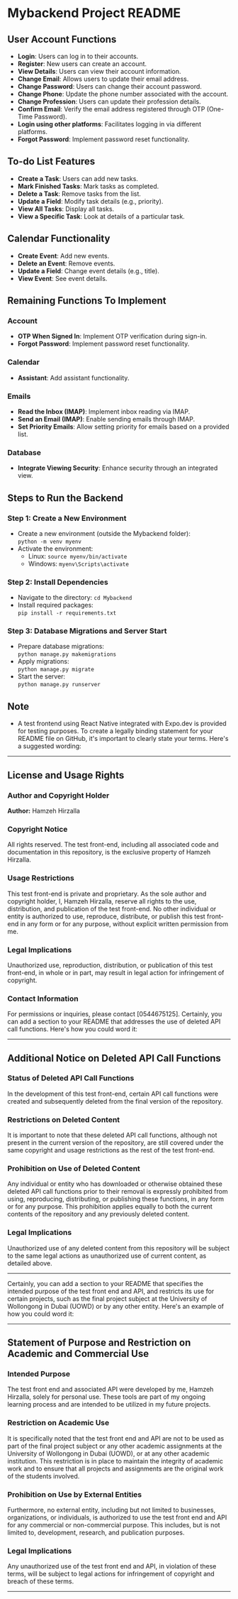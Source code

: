 # Mybackend Project README

## User Account Functions

- **Login**: Users can log in to their accounts.
- **Register**: New users can create an account.
- **View Details**: Users can view their account information.
- **Change Email**: Allows users to update their email address.
- **Change Password**: Users can change their account password.
- **Change Phone**: Update the phone number associated with the account.
- **Change Profession**: Users can update their profession details.
- **Confirm Email**: Verify the email address registered through OTP (One-Time Password).
- **Login using other platforms**: Facilitates logging in via different platforms.
- **Forgot Password**: Implement password reset functionality.

## To-do List Features

- **Create a Task**: Users can add new tasks.
- **Mark Finished Tasks**: Mark tasks as completed.
- **Delete a Task**: Remove tasks from the list.
- **Update a Field**: Modify task details (e.g., priority).
- **View All Tasks**: Display all tasks.
- **View a Specific Task**: Look at details of a particular task.

## Calendar Functionality

- **Create Event**: Add new events.
- **Delete an Event**: Remove events.
- **Update a Field**: Change event details (e.g., title).
- **View Event**: See event details.

## Remaining Functions To Implement

### Account

- **OTP When Signed In**: Implement OTP verification during sign-in.
- **Forgot Password**: Implement password reset functionality.

### Calendar

- **Assistant**: Add assistant functionality.

### Emails

- **Read the Inbox (IMAP)**: Implement inbox reading via IMAP.
- **Send an Email (IMAP)**: Enable sending emails through IMAP.
- **Set Priority Emails**: Allow setting priority for emails based on a provided list.

### Database

- **Integrate Viewing Security**: Enhance security through an integrated view.

## Steps to Run the Backend

### Step 1: Create a New Environment

- Create a new environment (outside the Mybackend folder):  
  `python -m venv myenv`
- Activate the environment:  
  - Linux: `source myenv/bin/activate`  
  - Windows: `myenv\Scripts\activate`

### Step 2: Install Dependencies

- Navigate to the directory: `cd Mybackend`
- Install required packages:  
  `pip install -r requirements.txt`

### Step 3: Database Migrations and Server Start

- Prepare database migrations:  
  `python manage.py makemigrations`
- Apply migrations:  
  `python manage.py migrate`
- Start the server:  
  `python manage.py runserver`

## Note

- A test frontend using React Native integrated with Expo.dev is provided for testing purposes.
  To create a legally binding statement for your README file on GitHub, it's important to clearly state your terms. Here's a suggested wording:

---

## License and Usage Rights

### Author and Copyright Holder
**Author:** Hamzeh Hirzalla

### Copyright Notice
All rights reserved. The test front-end, including all associated code and documentation in this repository, is the exclusive property of Hamzeh Hirzalla.

### Usage Restrictions
This test front-end is private and proprietary. As the sole author and copyright holder, I, Hamzeh Hirzalla, reserve all rights to the use, distribution, and publication of the test front-end. No other individual or entity is authorized to use, reproduce, distribute, or publish this test front-end in any form or for any purpose, without explicit written permission from me.

### Legal Implications
Unauthorized use, reproduction, distribution, or publication of this test front-end, in whole or in part, may result in legal action for infringement of copyright.

### Contact Information
For permissions or inquiries, please contact [0544675125].
Certainly, you can add a section to your README that addresses the use of deleted API call functions. Here's how you could word it:

---

## Additional Notice on Deleted API Call Functions

### Status of Deleted API Call Functions
In the development of this test front-end, certain API call functions were created and subsequently deleted from the final version of the repository.

### Restrictions on Deleted Content
It is important to note that these deleted API call functions, although not present in the current version of the repository, are still covered under the same copyright and usage restrictions as the rest of the test front-end. 

### Prohibition on Use of Deleted Content
Any individual or entity who has downloaded or otherwise obtained these deleted API call functions prior to their removal is expressly prohibited from using, reproducing, distributing, or publishing these functions, in any form or for any purpose. This prohibition applies equally to both the current contents of the repository and any previously deleted content.

### Legal Implications
Unauthorized use of any deleted content from this repository will be subject to the same legal actions as unauthorized use of current content, as detailed above.

---
Certainly, you can add a section to your README that specifies the intended purpose of the test front end and API, and restricts its use for certain projects, such as the final project subject at the University of Wollongong in Dubai (UOWD) or by any other entity. Here's an example of how you could word it:

---

## Statement of Purpose and Restriction on Academic and Commercial Use

### Intended Purpose
The test front end and associated API were developed by me, Hamzeh Hirzalla, solely for personal use. These tools are part of my ongoing learning process and are intended to be utilized in my future projects.

### Restriction on Academic Use
It is specifically noted that the test front end and API are not to be used as part of the final project subject or any other academic assignments at the University of Wollongong in Dubai (UOWD), or at any other academic institution. This restriction is in place to maintain the integrity of academic work and to ensure that all projects and assignments are the original work of the students involved.

### Prohibition on Use by External Entities
Furthermore, no external entity, including but not limited to businesses, organizations, or individuals, is authorized to use the test front end and API for any commercial or non-commercial purpose. This includes, but is not limited to, development, research, and publication purposes.

### Legal Implications
Any unauthorized use of the test front end and API, in violation of these terms, will be subject to legal actions for infringement of copyright and breach of these terms.

---



